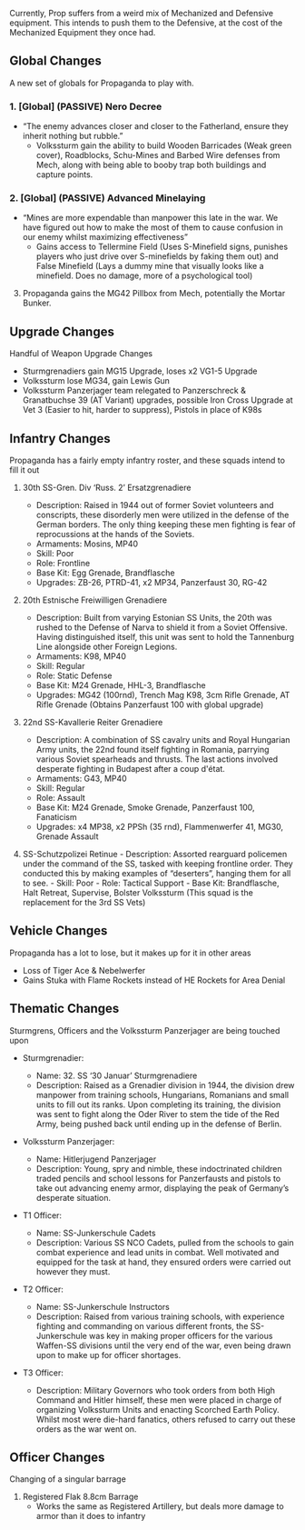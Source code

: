 Currently, Prop suffers from a weird mix of Mechanized and Defensive equipment. This intends to push them to the Defensive, at the cost of the Mechanized Equipment they once had.

## Global Changes
A new set of globals for Propaganda to play with.

### 1. [Global] (PASSIVE) Nero Decree
- “The enemy advances closer and closer to the Fatherland, ensure they inherit nothing but rubble.”
    - Volkssturm gain the ability to build Wooden Barricades (Weak green cover), Roadblocks, Schu-Mines and Barbed Wire defenses from Mech, along with being able to booby trap both buildings and capture points.
### 2. [Global] (PASSIVE) Advanced Minelaying
- “Mines are more expendable than manpower this late in the war. We have figured out how to make the most of them to cause confusion in our enemy whilst maximizing effectiveness”
    - Gains access to Tellermine Field (Uses S-Minefield signs, punishes players who just drive over S-minefields by faking them out) and False Minefield (Lays a dummy mine that visually looks like a minefield. Does no damage, more of a psychological tool)
 3. Propaganda gains the MG42 Pillbox from Mech, potentially the Mortar Bunker.

## Upgrade Changes
Handful of Weapon Upgrade Changes
  - Sturmgrenadiers gain MG15 Upgrade, loses x2 VG1-5 Upgrade
  - Volkssturm lose MG34, gain Lewis Gun
  - Volkssturm Panzerjager team relegated to Panzerschreck & Granatbuchse 39 (AT Variant) upgrades, possible Iron Cross Upgrade at Vet 3 (Easier to hit, harder to suppress), Pistols in place of K98s

## Infantry Changes
Propaganda has a fairly empty infantry roster, and these squads intend to fill it out
1.  30th SS-Gren. Div ‘Russ. 2’ Ersatzgrenadiere
    - Description: Raised in 1944 out of former Soviet volunteers and conscripts, these disorderly men were utilized in the defense of the German borders. The only thing keeping these men fighting is fear of reprocussions at the hands of the Soviets.
    - Armaments: Mosins, MP40
    - Skill: Poor
    - Role: Frontline
    - Base Kit: Egg Grenade, Brandflasche
    - Upgrades: ZB-26, PTRD-41, x2 MP34, Panzerfaust 30, RG-42

2. 20th Estnische Freiwilligen Grenadiere
    - Description: Built from varying Estonian SS Units, the 20th was rushed to the Defense of Narva to shield it from a Soviet Offensive. Having distinguished itself, this unit was sent to hold the Tannenburg Line alongside other Foreign Legions.
    - Armaments: K98, MP40
    - Skill: Regular
    - Role: Static Defense
    - Base Kit: M24 Grenade, HHL-3, Brandflasche
    - Upgrades: MG42 (100rnd), Trench Mag K98, 3cm Rifle Grenade, AT Rifle Grenade (Obtains Panzerfaust 100 with global upgrade)
  
3. 22nd SS-Kavallerie Reiter Grenadiere
    - Description: A combination of SS cavalry units and Royal Hungarian Army units, the 22nd found itself fighting in Romania, parrying various Soviet spearheads and thrusts. The last actions involved desperate fighting in Budapest after a coup d'état. 
    - Armaments: G43, MP40
    - Skill: Regular
    - Role: Assault
    - Base Kit: M24 Grenade, Smoke Grenade, Panzerfaust 100, Fanaticism
    - Upgrades: x4 MP38, x2 PPSh (35 rnd), Flammenwerfer 41, MG30, Grenade Assault

  4. SS-Schutzpolizei Retinue
    - Description: Assorted rearguard policemen under the command of the SS, tasked with keeping frontline order. They conducted this by making examples of “deserters”, hanging them for all to see.
    - Skill: Poor
    - Role: Tactical Support
    - Base Kit: Brandflasche, Halt Retreat, Supervise, Bolster Volkssturm
   (This squad is the replacement for the 3rd SS Vets)

## Vehicle Changes
Propaganda has a lot to lose, but it makes up for it in other areas
  - Loss of Tiger Ace & Nebelwerfer
  - Gains Stuka with Flame Rockets instead of HE Rockets for Area Denial
## Thematic Changes
Sturmgrens, Officers and the Volkssturm Panzerjager are being touched upon
  - Sturmgrenadier:
      - Name: 32. SS ‘30 Januar’ Sturmgrenadiere
      - Description: Raised as a Grenadier division in 1944, the division drew manpower from training schools, Hungarians, Romanians and small units to fill out its ranks. Upon completing its training, the division was sent to fight along the Oder River to stem the tide of the Red Army, being pushed back until ending up in the defense of Berlin.
  - Volkssturm Panzerjager:
      - Name: Hitlerjugend Panzerjager
      - Description: Young, spry and nimble, these indoctrinated children traded pencils and school lessons for Panzerfausts and pistols to take out advancing enemy armor, displaying the peak of Germany’s desperate situation.
   
  - T1 Officer:
      - Name: SS-Junkerschule Cadets
      - Description: Various SS NCO Cadets, pulled from the schools to gain combat experience and lead units in combat. Well motivated and equipped for the task at hand, they ensured orders were carried out however they must.
  - T2 Officer:
      - Name: SS-Junkerschule Instructors
      - Description: Raised from various training schools, with experience fighting and commanding on various different fronts, the SS-Junkerschule was key in making proper officers for the various Waffen-SS divisions until the very end of the war, even being drawn upon to make up for officer shortages.
  - T3 Officer:
      - Description: Military Governors who took orders from both High Command and Hitler himself, these men were placed in charge of organizing Volkssturm Units and enacting Scorched Earth Policy. Whilst most were die-hard fanatics, others refused to carry out these orders as the war went on.

## Officer Changes
Changing of a singular barrage
1. Registered Flak 8.8cm Barrage
   - Works the same as Registered Artillery, but deals more damage to armor than it does to infantry
